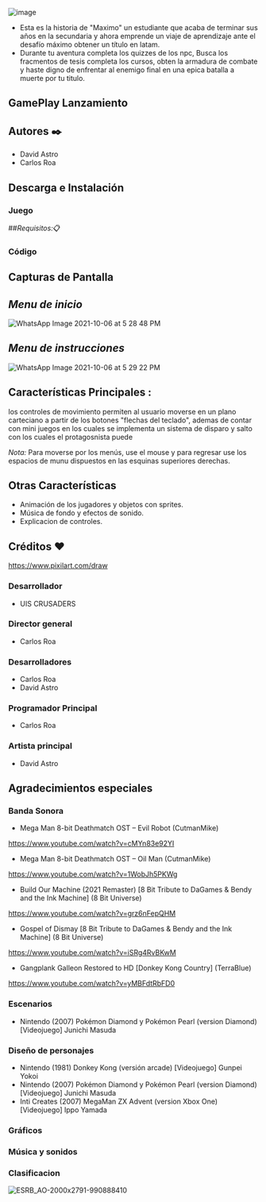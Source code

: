 ![image](https://user-images.githubusercontent.com/89653046/136407555-bf30477b-dcca-4326-8d85-d96827b3fa15.png)
- Esta es la historia de "Maximo" un estudiante que acaba de terminar sus años en la secundaria y ahora emprende un viaje de aprendizaje ante el desafío máximo obtener un título en latam.
- Durante tu aventura completa los quizzes de los npc, Busca los fracmentos de tesis completa los cursos, obten la armadura de combate y haste digno de enfrentar al enemigo final en una epica batalla a muerte por tu titulo.

## GamePlay Lanzamiento



## Autores ✒️
- David Astro
- Carlos Roa 

## Descarga e Instalación
### Juego


##*Requisitos:*📋


### Código


## Capturas de Pantalla
## *Menu de inicio*
![WhatsApp Image 2021-10-06 at 5 28 48 PM](https://user-images.githubusercontent.com/89653046/136405248-10c8f755-019a-4b7a-b74d-55f704cc4ad2.jpeg)
## *Menu de instrucciones*
![WhatsApp Image 2021-10-06 at 5 29 22 PM](https://user-images.githubusercontent.com/89653046/136405080-469c4c03-29de-43f2-8cba-be2bf6b21482.jpeg)


## Características Principales :
 los controles de movimiento permiten al usuario moverse en un plano carteciano a partir de los botones "flechas del teclado", ademas de contar con mini juegos en los cuales se implementa un sistema de disparo y salto con los cuales el protagosnista puede 
 
 

*Nota:* Para moverse por los menús, use el mouse y para regresar use los espacios de munu dispuestos en las esquinas superiores derechas.

## Otras Características
- Animación de los jugadores y objetos con sprites.
- Música de fondo y efectos de sonido.
- Explicacion de controles.
  
## Créditos :heart:
https://www.pixilart.com/draw

### Desarrollador 
- UIS CRUSADERS

### Director general 
- Carlos Roa
### Desarrolladores 
- Carlos Roa
- David Astro

### Programador Principal 
- Carlos Roa 

### Artista principal 
- David Astro

## Agradecimientos especiales

### Banda Sonora 
- Mega Man 8-bit Deathmatch OST – Evil Robot (CutmanMike)

https://www.youtube.com/watch?v=cMYn83e92YI
- Mega Man 8-bit Deathmatch OST – Oil Man (CutmanMike) 

https://www.youtube.com/watch?v=1WobJh5PKWg
- Build Our Machine (2021 Remaster) [8 Bit Tribute to DaGames & Bendy and the Ink Machine] (8 Bit Universe)

https://www.youtube.com/watch?v=grz6nFepQHM
- Gospel of Dismay [8 Bit Tribute to DaGames & Bendy and the Ink Machine] (8 Bit Universe)

https://www.youtube.com/watch?v=iSRg4RvBKwM
- Gangplank Galleon Restored to HD [Donkey Kong Country] (TerraBlue)

https://www.youtube.com/watch?v=yMBFdtRbFD0

### Escenarios
- Nintendo (2007) Pokémon Diamond y Pokémon Pearl (version Diamond) [Videojuego] Junichi Masuda 

### Diseño de personajes
- Nintendo (1981) Donkey Kong (versión arcade) [Videojuego] Gunpei Yokoi
- Nintendo (2007) Pokémon Diamond y Pokémon Pearl (version Diamond) [Videojuego] Junichi Masuda 
- Inti Creates (2007) MegaMan ZX Advent (version Xbox One) [Videojuego] Ippo Yamada


### Gráficos

### Música y sonidos

### Clasificacion 

![ESRB_AO-2000x2791-990888410](https://user-images.githubusercontent.com/89647374/136480328-9adc2e3e-1cea-4377-be58-8b396ca59e0e.png)


